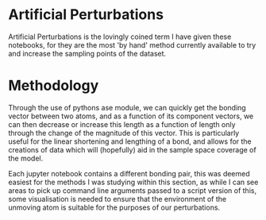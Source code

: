 # Artificial Perturbations

Artificial Perturbations is the lovingly coined term I have given these notebooks, for they are the most 'by hand' method currently available to try and increase the sampling points of the dataset.

# Methodology

Through the use of pythons ase module, we can quickly get the bonding vector between two atoms, and as a function of its component vectors, we can then decrease or increase this length as a function
of length only through the change of the magnitude of this vector. This is particularly useful for the linear shortening and lengthing of a bond, and allows for the creations of data which will (hopefully)
aid in the sample space coverage of the model. 

Each jupyter notebook contains a different bonding pair, this was deemed easiest for the methods I was studying within this section, as while I can see areas to 
pick up command line arguments passed to a script version of this, some visualisation is needed to ensure that the environment of the unmoving atom is suitable
for the purposes of our perturbations. 
